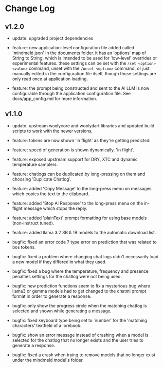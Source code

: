 # Change Log

## v1.2.0

* update: upgraded project dependencies

* feature: new application-level configuration file added called 'mindmeld.json' in the documents folder.
  it has an 'options' map of String to String, which is intended to be used for 'low-level' overrides
  or experimental features. these settings can be set with the `/set <option> <value>` command, 
  unset with the `/unset <option>` command, or just manually edited in the configuration file itself,
  though those settings are only read once at application loading.
* feature: the prompt being constructed and sent to the AI LLM is now configurable through the
  application configuration file. See docs/app_config.md for more information.


## v1.1.0

* update: upstream woolycore and woolydart libraries and updated build scripts to work with the newer versions.

* feature: tokens are now shown 'in flight' as they're getting predicted.
* feature: speed of generation is shown dynamically, 'in flight'.
* feature: exposed upstream support for DRY, XTC and dynamic temperature samplers.
* feature: chatlogs can be duplicated by long-pressing on them and choosing 'Duplicate Chatlog'.
* feature: added 'Copy Message' to the long-press menu on messages which copies the text to the clipboard.
* feature: added 'Stop AI Response'  to the long-press menu on the in-flight message which stops the reply.
* feature: added 'plainText' prompt formatting for using base models (non-instruct tuned).
* feature: added llama 3.2 3B & 1B models to the automatic download list.

* bugfix: fixed an error code 7 type error on prediction that was related to bos tokens.
* bugfix: fixed a problem where changing chat logs didn't necessarily load a new model if they differed in what they used.
* bugfix: fixed a bug where the temperature, frequency and presence penalties settings for the chatlog were not being used.
* bugfix: new prediction functions seem to fix a mysterious bug where llama3 or gemma models had to get changed
  to the chatml prompt format in order to generate a response.
* bugfix: only show the progress circle when the matching chatlog is selected and shown while generating a message.
* bugfix: fixed keyboard type being set to 'number' for the 'matching characters' textfield of a lorebook.
* bugfix: show an error message instead of crashing when a model is selected for the chatlog that no longer exists
  and the user tries to generate a response.
* bugfix: fixed a crash when trying to remove models that no longer exist under the mindmeld model's folder.